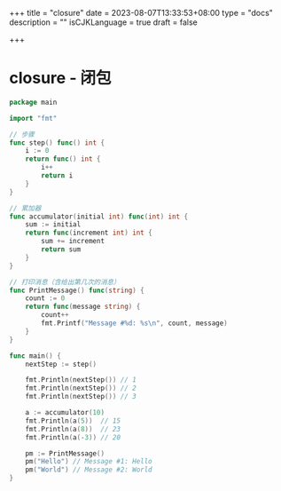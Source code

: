 +++
title = "closure"
date = 2023-08-07T13:33:53+08:00
type = "docs"
description = ""
isCJKLanguage = true
draft = false

+++

# closure - 闭包

```go
package main

import "fmt"

// 步骤
func step() func() int {
	i := 0
	return func() int {
		i++
		return i
	}
}

// 累加器
func accumulator(initial int) func(int) int {
	sum := initial
	return func(increment int) int {
		sum += increment
		return sum
	}
}

// 打印消息（含给出第几次的消息）
func PrintMessage() func(string) {
	count := 0
	return func(message string) {
		count++
		fmt.Printf("Message #%d: %s\n", count, message)
	}
}

func main() {
	nextStep := step()

	fmt.Println(nextStep()) // 1
	fmt.Println(nextStep()) // 2
	fmt.Println(nextStep()) // 3

	a := accumulator(10)
	fmt.Println(a(5))  // 15
	fmt.Println(a(8))  // 23
	fmt.Println(a(-3)) // 20

	pm := PrintMessage()
	pm("Hello") // Message #1: Hello
	pm("World") // Message #2: World
}

```

